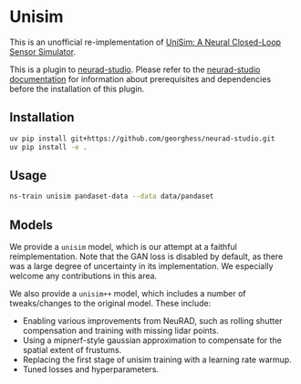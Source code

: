 # Unisim

This is an unofficial re-implementation of [UniSim: A Neural Closed-Loop Sensor Simulator](https://openaccess.thecvf.com/content/CVPR2023/papers/Yang_UniSim_A_Neural_Closed-Loop_Sensor_Simulator_CVPR_2023_paper.pdf).

This is a plugin to [neurad-studio](https://github.com/geohess/neurad-studio). Please refer to the [neurad-studio documentation](https://github.com/georghess/neurad-studio?tab=readme-ov-file#1-installation-setup-the-environment) for information about prerequisites and dependencies before the installation of this plugin.


## Installation

```bash
uv pip install git+https://github.com/georghess/neurad-studio.git
uv pip install -e .
```

## Usage

```bash
ns-train unisim pandaset-data --data data/pandaset
```

## Models

We provide a `unisim` model, which is our attempt at a faithful reimplementation. Note that the GAN loss is disabled by default, as there was a large degree of uncertainty in its implementation. We especially welcome any contributions in this area.

We also provide a `unisim++` model, which includes a number of tweaks/changes to the original model. These include:
- Enabling various improvements from NeuRAD, such as rolling shutter compensation and training with missing lidar points.
- Using a mipnerf-style gaussian approximation to compensate for the spatial extent of frustums.
- Replacing the first stage of unisim training with a learning rate warmup.
- Tuned losses and hyperparameters.